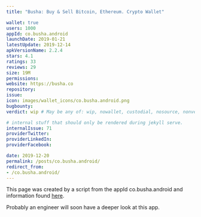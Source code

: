 ```yaml
---
title: "Busha: Buy & Sell Bitcoin, Ethereum. Crypto Wallet"

wallet: true
users: 1000
appId: co.busha.android
launchDate: 2019-01-21
latestUpdate: 2019-12-14
apkVersionName: 2.2.4
stars: 4.1
ratings: 33
reviews: 29
size: 19M
permissions:
website: https://busha.co
repository:
issue:
icon: images/wallet_icons/co.busha.android.png
bugbounty:
verdict: wip # May be any of: wip, nowallet, custodial, nosource, nonverifiable, verifiable, bounty, cert1, cert2, cert3

# internal stuff that should only be rendered during jekyll serve.
internalIssue: 71
providerTwitter:
providerLinkedIn:
providerFacebook:

date: 2019-12-20
permalink: /posts/co.busha.android/
redirect_from:
- /co.busha.android/
---
```


This page was created by a script from the appId co.busha.android and information found
[here](https://play.google.com/store/apps/details?id=co.busha.android).

Probably an engineer will soon have a deeper look at this app.

